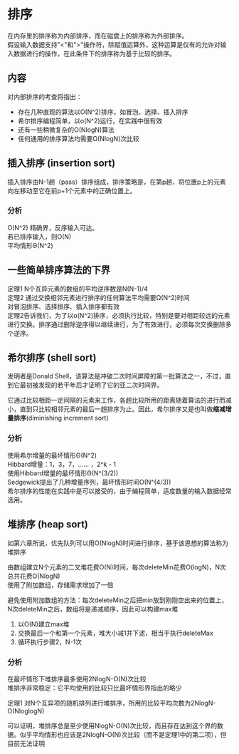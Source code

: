 # 排序
在内存里的排序称为内部排序，而在磁盘上的排序称为外部排序。  
假设输入数据支持"<"和">"操作符，除赋值运算外，这种运算是仅有的允许对输入数据进行的操作，在此条件下的排序称为基于比较的排序。

## 内容
对内部排序的考查将指出：

* 存在几种直观的算法以O(N^2)排序，如冒泡、选择、插入排序
* 希尔排序编程简单，以o(N^2)运行，在实践中很有效
* 还有一些稍微复杂的O(NlogN)算法
* 任何通用的排序算法均需要Ω(NlogN)次比较

## 插入排序 (insertion sort)
插入排序由N-1趟（pass）排序组成，排序策略是，在第p趟，将位置p上的元素向左移动至它在前p+1个元素中的正确位置上。

### 分析
O(N^2) 精确界，反序输入可达。  
若已排序输入，则O(N)  
平均情形Θ(N^2)

## 一些简单排序算法的下界
定理1 N个互异元素的数组的平均逆序数是N(N-1)/4  
定理2 通过交换相邻元素进行排序的任何算法平均需要Ω(N^2)时间  
对冒泡排序、选择排序、插入排序都有效  
定理2告诉我们，为了以o(N^2)排序，必须执行比较，特别是要对相距较远的元素进行交换。排序通过删除逆序得以继续进行，为了有效进行，必须每次交换删除多个逆序。

## 希尔排序 (shell sort)
发明者是Donald Shell，该算法是冲破二次时间屏障的第一批算法之一，不过，直到它最初被发现的若干年后才证明了它的亚二次时间界。

它通过比较相距一定间隔的元素来工作，各趟比较所用的距离随着算法的进行而减小，直到只比较相邻元素的最后一趟排序为止。因此，希尔排序又是也叫做**缩减增量排序**(diminishing increment sort)

### 分析
使用希尔增量的最坏情形Θ(N^2)  
Hibbard增量：1，3，7，…… ，2^k - 1  
使用Hibbard增量的最坏情形Θ(N^(3/2))  
Sedgewick提出了几种增量序列，最坏情形时间O(N^(4/3))  
希尔排序的性能在实践中是可以接受的，由于编程简单，适度数量的输入数据经常选用。

## 堆排序 (heap sort)
如第六章所说，优先队列可以用O(NlogN)时间进行排序，基于该思想的算法称为堆排序

由数组建立N个元素的二叉堆花费O(N)时间，每次deleteMin花费O(logN)，N次总共花费O(NlogN)  
使用了附加数组，存储需求增加了一倍

避免使用附加数组的方法：每次deleteMin之后把min放到刚刚空出来的位置上，N次deleteMin之后，数组将是递减顺序，因此可以构建max堆

1. 以O(N)建立max堆
2. 交换最后一个和第一个元素，堆大小减1并下滤，相当于执行deleteMax
3. 循环执行步骤2，N-1次

### 分析
在最坏情形下堆排序最多使用2NlogN-O(N)次比较  
堆排序非常稳定：它平均使用的比较只比最坏情形界指出的略少

定理1 对N个互异项的随机排列进行堆排序，所用的比较平均次数为2NlogN-O(NloglogN)

可以证明，堆排序总是至少使用NlogN-O(N)次比较，而且存在达到这个界的数据。似乎平均情形也应该是2NlogN-O(N)次比较（而不是定理1中的第二项），但目前无法证明